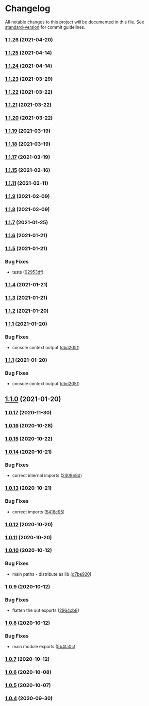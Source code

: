 # Changelog

All notable changes to this project will be documented in this file. See [standard-version](https://github.com/conventional-changelog/standard-version) for commit guidelines.

### [1.1.26](https://github.com/am0wa/tsjam/compare/v1.1.25...v1.1.26) (2021-04-20)

### [1.1.25](https://github.com/am0wa/tsjam/compare/v1.1.24...v1.1.25) (2021-04-14)

### [1.1.24](https://github.com/am0wa/tsjam/compare/v1.1.23...v1.1.24) (2021-04-14)

### [1.1.23](https://github.com/am0wa/tsjam/compare/v1.1.22...v1.1.23) (2021-03-29)

### [1.1.22](https://github.com/am0wa/tsjam/compare/v1.1.21...v1.1.22) (2021-03-22)

### [1.1.21](https://github.com/am0wa/tsjam/compare/v1.1.20...v1.1.21) (2021-03-22)

### [1.1.20](https://github.com/am0wa/tsjam/compare/v1.1.19...v1.1.20) (2021-03-22)

### [1.1.19](https://github.com/am0wa/tsjam/compare/v1.1.18...v1.1.19) (2021-03-19)

### [1.1.18](https://github.com/am0wa/tsjam/compare/v1.1.17...v1.1.18) (2021-03-19)

### [1.1.17](https://github.com/am0wa/tsjam/compare/v1.1.15...v1.1.17) (2021-03-19)

### [1.1.15](https://github.com/am0wa/tsjam/compare/v1.1.11...v1.1.15) (2021-02-16)

### [1.1.11](https://github.com/am0wa/tsjam/compare/v1.1.9...v1.1.11) (2021-02-11)

### [1.1.9](https://github.com/am0wa/tsjam/compare/v1.1.8...v1.1.9) (2021-02-09)

### [1.1.8](https://github.com/am0wa/tsjam/compare/v1.1.7...v1.1.8) (2021-02-09)

### [1.1.7](https://github.com/am0wa/tsjam/compare/v1.1.6...v1.1.7) (2021-01-25)

### [1.1.6](https://github.com/am0wa/tsjam/compare/v1.1.5...v1.1.6) (2021-01-21)

### [1.1.5](https://github.com/am0wa/tsjam/compare/v1.1.4...v1.1.5) (2021-01-21)


### Bug Fixes

* tests ([92953df](https://github.com/am0wa/tsjam/commit/92953dfdc5cb60f64f819bc54cfc78813cd19f16))

### [1.1.4](https://github.com/am0wa/tsjam/compare/v1.1.3...v1.1.4) (2021-01-21)

### [1.1.3](https://github.com/am0wa/tsjam/compare/v1.1.2...v1.1.3) (2021-01-21)

### [1.1.2](https://github.com/am0wa/tsjam/compare/v1.1.1...v1.1.2) (2021-01-20)

### [1.1.1](https://github.com/am0wa/tsjam/compare/v1.1.0...v1.1.1) (2021-01-20)


### Bug Fixes

* console context output ([cbd205f](https://github.com/am0wa/tsjam/commit/cbd205f7b37d8cbee2cd45dd72fbf8aa77197e7f))

### [1.1.1](https://github.com/am0wa/tsjam/compare/v1.1.0...v1.1.1) (2021-01-20)


### Bug Fixes

* console context output ([cbd205f](https://github.com/am0wa/tsjam/commit/cbd205f7b37d8cbee2cd45dd72fbf8aa77197e7f))

## [1.1.0](https://github.com/am0wa/tsjam/compare/v1.0.17...v1.1.0) (2021-01-20)

### [1.0.17](https://github.com/am0wa/tsjam/compare/v1.0.15...v1.0.17) (2020-11-30)

### [1.0.16](https://github.com/am0wa/tsjam/compare/v1.0.15...v1.0.16) (2020-10-28)

### [1.0.15](https://github.com/am0wa/tsjam/compare/v1.0.14...v1.0.15) (2020-10-22)

### [1.0.14](https://github.com/am0wa/tsjam/compare/v1.0.13...v1.0.14) (2020-10-21)


### Bug Fixes

* correct internal imports ([2408e8d](https://github.com/am0wa/tsjam/commit/2408e8d94aebad6da8862e6be15476aee9b59aa5))

### [1.0.13](https://github.com/am0wa/tsjam/compare/v1.0.12...v1.0.13) (2020-10-21)


### Bug Fixes

* correct imports ([5416c95](https://github.com/am0wa/tsjam/commit/5416c95cb1af5eb6026cd167318a3837e3c3847b))

### [1.0.12](https://github.com/am0wa/tsjam/compare/v1.0.11...v1.0.12) (2020-10-20)

### [1.0.11](https://github.com/am0wa/tsjam/compare/v1.0.10...v1.0.11) (2020-10-20)

### [1.0.10](https://github.com/am0wa/tsjam/compare/v1.0.9...v1.0.10) (2020-10-12)


### Bug Fixes

* main paths - distribute as lib ([d7be920](https://github.com/am0wa/tsjam/commit/d7be920a75710ee9d801c315cdbd49f0d273081c))

### [1.0.9](https://github.com/am0wa/tsjam/compare/v1.0.8...v1.0.9) (2020-10-12)


### Bug Fixes

* flatten the out exports ([2964cb8](https://github.com/am0wa/tsjam/commit/2964cb89e207a12bc85411f9658238b831e8c3c0))

### [1.0.8](https://github.com/am0wa/tsjam/compare/v1.0.7...v1.0.8) (2020-10-12)


### Bug Fixes

* main module exports ([5b4fa0c](https://github.com/am0wa/tsjam/commit/5b4fa0c13fe483167ee960927a73b861d2269294))

### [1.0.7](https://github.com/am0wa/tsjam/compare/v1.0.6...v1.0.7) (2020-10-12)

### [1.0.6](https://github.com/am0wa/tsjam/compare/v1.0.5...v1.0.6) (2020-10-08)

### [1.0.5](https://github.com/am0wa/tsjam/compare/v1.0.4...v1.0.5) (2020-10-07)

### [1.0.4](https://github.com/am0wa/tsjam/compare/v1.0.3...v1.0.4) (2020-09-30)
